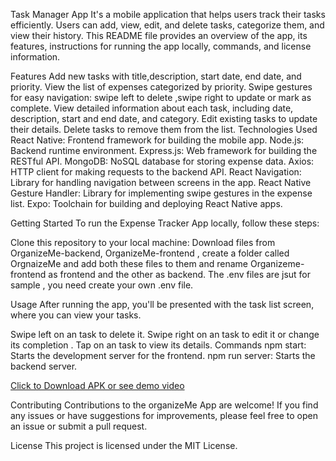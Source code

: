 Task Manager App
It's a mobile application that helps users track their tasks efficiently. Users can add, view, edit, and delete tasks, categorize them, and view their  history. This README file provides an overview of the app, its features, instructions for running the app locally, commands, and license information.

Features
Add new tasks with title,description, start date, end date, and priority.
View the list of expenses categorized by priority.
Swipe gestures for easy navigation: swipe left to delete ,swipe right to update or mark as complete.
View detailed information about each task, including date, description, start and end date, and category.
Edit existing tasks to update their details.
Delete tasks to remove them from the list.
Technologies Used
React Native: Frontend framework for building the mobile app.
Node.js: Backend runtime environment.
Express.js: Web framework for building the RESTful API.
MongoDB: NoSQL database for storing expense data.
Axios: HTTP client for making requests to the backend API.
React Navigation: Library for handling navigation between screens in the app.
React Native Gesture Handler: Library for implementing swipe gestures in the expense list.
Expo: Toolchain for building and deploying React Native apps.

Getting Started
To run the Expense Tracker App locally, follow these steps:

Clone this repository to your local machine:
Download files from OrganizeMe-backend, OrganizeMe-frontend , create a folder called OrgnaizeMe and add both these files to them and rename Organizeme-frontend as frontend and the other as backend. The .env files are jsut for sample , you need create your own .env file.


Usage
After running the app, you'll be presented with the task list screen, where you can view your tasks.

Swipe left on an task to delete it.
Swipe right on an task to edit it or change its completion .
Tap on an task to view its details.
Commands
npm start: Starts the development server for the frontend.
npm run server: Starts the backend server.

[Click to Download APK or see demo video
](https://drive.google.com/drive/u/0/folders/1qwcLCHBTC6Afp8Sehn_nKp2z-VlWN_os)

Contributing
Contributions to the organizeMe App are welcome! If you find any issues or have suggestions for improvements, please feel free to open an issue or submit a pull request.

License
This project is licensed under the MIT License.
